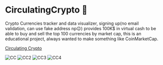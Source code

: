 # CirculatingCrypto 💱

Crypto Currencies tracker and data visualizer, signing up(no email validation, can use fake address np😉) provides 100K$ in virtual cash to be able to buy and sell the top 100 currencies by market cap, this is an educational project, 
always wanted to make something like CoinMarketCap. 

[Circulating Crypto](https://circulating-crypto.vercel.app/)

![CC](https://user-images.githubusercontent.com/28397876/144019764-ed54b19a-becb-4904-8bd1-29d366f00eb9.png)
![CC2](https://user-images.githubusercontent.com/28397876/144019786-da31e919-76b7-414e-9793-84d151105f5d.png)
![CC3](https://user-images.githubusercontent.com/28397876/144019793-6475b77e-428d-45fc-a5ba-96a381d8099e.png)
![CC4](https://user-images.githubusercontent.com/28397876/144019794-d4fbc54b-96ed-4951-82e9-7cb178be4663.png)
